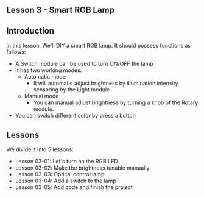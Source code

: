 ## Lesson 3 - Smart RGB Lamp



## Introduction

In this lesson, We'll DIY a smart RGB lamp.  It should possess functions as follows:

- A Switch module can be used to turn ON/OFF the lamp
- It has two working modes:
  - Automatic mode
    - It will automatic adjust brightness by illumination intensity sensoring by the Light module
  - Manual mode
    - You can manual adjust brightness by turning a knob of the Rotary module.
- You can switch different color by press a button



## Lessons

We divide it into 5 lessons:

- Lesson 03-01:  Let's turn on the RGB LED
- Lesson 03-02:  Make the brightness tunable manually
- Lesson 03-03:  Optical control lamp
- Lesson 03-04:  Add a switch to the lamp
- Lesson 03-05:  Add code and finish the project

